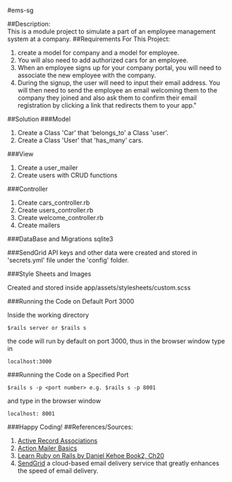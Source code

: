 #ems-sg

##Description:  
This is a module project to simulate a part of an employee management system at a company.
##Requirements For This Project:
1. create a model for company and a model for employee.
2. You will also need to add authorized cars for an employee. 
3. When an employee signs up for your company portal, you will need to associate the new employee with the company. 
4. During the signup, the user will need to input their email address. You will then need to send the employee an email welcoming them to the company they joined and also ask them to confirm their email registration by clicking a link that redirects them to your app."

##Solution
###Model
1. Create a Class 'Car' that 'belongs_to' a Class 'user'.
2. Create a Class 'User' that 'has_many' cars.

###View
1.  Create a user_mailer
2.  Create users with CRUD functions

###Controller
1.  Create cars_controller.rb
2.  Create users_controller.rb
3.  Create welcome_controller.rb
4.  Create mailers

###DataBase and Migrations
sqlite3

###SendGrid
API keys and other data were created and stored in 'secrets.yml' file under the 'config' folder.

###Style Sheets and Images

Created and stored inside app/assets/stylesheets/custom.scss

###Running the Code on Default Port 3000

Inside the working directory

```
$rails server or $rails s
```

the code will run by default on port 3000, thus in the browser window type in

```
localhost:3000
```

###Running the Code on a Specified Port

```
$rails s -p <port number> e.g. $rails s -p 8001
```

and type in the browser window

```
localhost: 8001
```

###Happy Coding!
##References/Sources:  
1.  [Active Record Associations](http://guides.rubyonrails.org/association_basics.html)
2.  [Action Mailer Basics](http://guides.rubyonrails.org/action_mailer_basics.html) 
3.  [Learn Ruby on Rails by Daniel Kehoe Book2, Ch20](http://learn-rails.com/) 
4.  [SendGrid](http://sendgrid.com/) a cloud-based email delivery service that greatly enhances the speed of email delivery.

